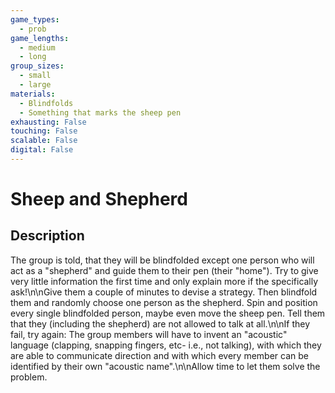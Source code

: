 ```yaml
---
game_types:
  - prob
game_lengths:
  - medium
  - long
group_sizes:
  - small
  - large
materials:
  - Blindfolds
  - Something that marks the sheep pen
exhausting: False
touching: False
scalable: False
digital: False
---
```

# Sheep and Shepherd

## Description
The group is told, that they will be blindfolded except one person who will act as a \"shepherd\" and guide them to their pen (their \"home\"). Try to give very little information the first time and only explain more if the specifically ask!\n\nGive them a couple of minutes to devise a strategy. Then blindfold them and randomly choose one person as the shepherd. Spin and position every single blindfolded person, maybe even move the sheep pen. Tell them that they (including the shepherd) are not allowed to talk at all.\n\nIf they fail, try again: The group members will have to invent an "acoustic" language (clapping, snapping fingers, etc- i.e., not talking), with which they are able to communicate direction and with which every member can be identified by their own "acoustic name".\n\nAllow time to let them solve the problem.
